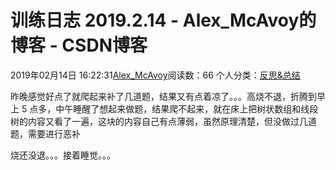 # 训练日志 2019.2.14 - Alex_McAvoy的博客 - CSDN博客





2019年02月14日 16:22:31[Alex_McAvoy](https://me.csdn.net/u011815404)阅读数：66
个人分类：[反思&总结](https://blog.csdn.net/u011815404/article/category/7890816)









昨晚感觉好点了就爬起来补了几道题，结果又有点着凉了。。。高烧不退，折腾到早上 5 点多，中午睡醒了想起来做题，结果爬不起来，就在床上把树状数组和线段树的内容又看了一遍，这块的内容自己有点薄弱，虽然原理清楚，但没做过几道题，需要进行恶补

烧还没退。。。接着睡觉。。。



